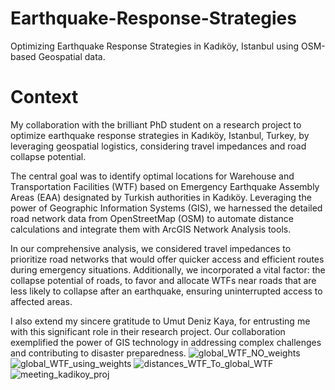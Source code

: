 # Earthquake-Response-Strategies
Optimizing Earthquake Response Strategies in Kadıköy, Istanbul using OSM-based Geospatial data.

# Context

My collaboration with the brilliant PhD student on a research project to optimize earthquake response strategies in Kadıköy, Istanbul, Turkey, by leveraging geospatial logistics, considering travel impedances and road collapse potential.

The central goal was to identify optimal locations for Warehouse and Transportation Facilities (WTF) based on Emergency Earthquake Assembly Areas (EAA) designated by Turkish authorities in Kadıköy. Leveraging the power of Geographic Information Systems (GIS), we harnessed the detailed road network data from OpenStreetMap (OSM) to automate distance calculations and integrate them with ArcGIS Network Analysis tools.

In our comprehensive analysis, we considered travel impedances to prioritize road networks that would offer quicker access and efficient routes during emergency situations. Additionally, we incorporated a vital factor: the collapse potential of roads, to favor and allocate WTFs near roads that are less likely to collapse after an earthquake, ensuring uninterrupted access to affected areas.

I also extend my sincere gratitude to Umut Deniz Kaya, for entrusting me with this significant role in their research project. Our collaboration exemplified the power of GIS technology in addressing complex challenges and contributing to disaster preparedness.
![global_WTF_NO_weights](https://github.com/MouadMaaziz/Earthquake-Response-Strategies/assets/51351250/49f2521a-14f7-4f73-b21e-f480bba53363)
![global_WTF_using_weights](https://github.com/MouadMaaziz/Earthquake-Response-Strategies/assets/51351250/203f7d3c-9641-4c84-8d0d-58e70e7ac51b)
![distances_WTF_To_global_WTF](https://github.com/MouadMaaziz/Earthquake-Response-Strategies/assets/51351250/f520c858-acbf-4e04-872e-818ac52636b0)
![meeting_kadikoy_proj](https://github.com/MouadMaaziz/Earthquake-Response-Strategies/assets/51351250/a225bfb3-1cf4-4109-970b-d82e39b9dbd9)
